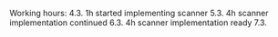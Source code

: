 Working hours:
4.3. 1h started implementing scanner
5.3. 4h scanner implementation continued
6.3. 4h scanner implementation ready
7.3. 